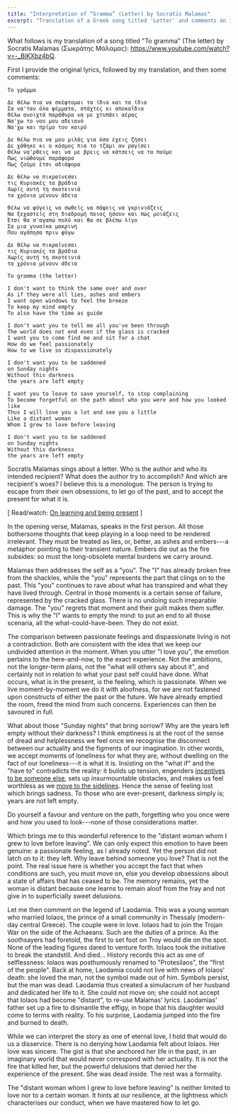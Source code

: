 ```yaml
---
title: "Interpretation of “Gramma” (Letter) by Socratis Malamas"
excerpt: "Translation of a Greek song titled 'Letter' and comments on its meaning."
---
```


What follows is my translation of a song titled "To gramma" (The letter)
by Socratis Malamas (Σωκράτης Μάλαμας): <https://www.youtube.com/watch?v=-_BiKXbz4bQ>.

First I provide the original lyrics, followed by my translation, and
then some comments:

```
Το γράμμα

Δε θέλω πια να σκέφτομαι τα ίδια και τα ίδια
Σα να'ταν όλα ψέμματα, στάχτες κι αποκαΐδια
Θέλω ανοιχτά παράθυρα να με χτυπάει αέρας
Να'χω το νου μου αδειανό
Να'χω και πρίμο τον καιρό

Δε θέλω πια να μου μιλάς για όσα έχεις ζήσει
Δε χάθηκε κι ο κόσμος πια το τζάμι αν ραγίσει
Θέλω να'ρθεις και να με βρεις να κάτσεις να τα πούμε
Πως νιώθουμε παράφορα
Πως ζούμε έτσι αδιάφορα

Δε θέλω να πικραίνεσαι
τις Κυριακές τα βράδια
Χωρίς αυτή τη σκοτεινιά
τα χρόνια μένουν άδεια

Θέλω να φύγεις να σωθείς να πάψεις να γκρινιάζεις
Να ξεχαστείς στη διαδρομή ποιος ήσουν και πώς μοιάζεις
Έτσι θα σ'αγαπώ πολύ και θα σε βλέπω λίγο
Σα μια γυναίκα μακρινή
Που αγάπησα πριν φύγω

Δε θέλω να πικραίνεσαι
τις Κυριακές τα βράδια
Χωρίς αυτή τη σκοτεινιά
τα χρόνια μένουν άδεια
```

```
To gramma (the letter)

I don't want to think the same over and over
As if they were all lies, ashes and embers
I want open windows to feel the breeze
To keep my mind empty
To also have the time as guide

I don't want you to tell me all you've been through
The world does not end even if the glass is cracked
I want you to come find me and sit for a chat
How do we feel passionately
How to we live so dispassionately

I don't want you to be saddened
on Sunday nights
Without this darkness
the years are left empty

I want you to leave to save yourself, to stop complaining
To become forgetful on the path about who you were and how you looked like
Thus I will love you a lot and see you a little
Like a distant woman
Whom I grew to love before leaving

I don't want you to be saddened
on Sunday nights
Without this darkness
the years are left empty
```

Socratis Malamas sings about a letter.  Who is the author and who its
intended recipient?  What does the author try to accomplish?  And which
are recipient's woes?  I believe this is a monologue.  The person is
trying to escape from their own obsessions, to let go of the past, and
to accept the present for what it is.

[ Read/watch: [On learning and being present](https://protesilaos.com/books/2022-06-25-knowledge-presence/) ]

In the opening verse, Malamas, speaks in the first person.  All those
bothersome thoughts that keep playing in a loop need to be rendered
irrelevant.  They must be treated as lies, or, better, as ashes and
embers---a metaphor pointing to their transient nature.  Embers die out
as the fire subsides: so must the long-obsolete mental burdens we carry
around.

Malamas then addresses the self as a "you".  The "I" has already broken
free from the shackles, while the "you" represents the part that clings
on to the past.  This "you" continues to rave about what has transpired
and what they have lived through.  Central in those moments is a certain
sense of failure, represented by the cracked glass.  There is no undoing
such irreparable damage.  The "you" regrets that moment and their guilt
makes them suffer.  This is why the "I" wants to empty the mind: to put
an end to all those scenaria, all the what-could-have-been.  They do not
exist.

The comparison between passionate feelings and dispassionate living is
not a contradiction.  Both are consistent with the idea that we keep our
undivided attention in the moment.  When you utter "I love you", the
emotion pertains to the here-and-now, to the exact experience.  Not the
ambitions, not the longer-term plans, not the "what will others say
about it", and certainly not in relation to what your past self could
have done.  What occurs, what is in the present, is the feeling, which
is passionate.  When we live moment-by-moment we do it with aloofness,
for we are not fastened upon constructs of either the past or the
future.  We have already emptied the room, freed the mind from such
concerns.  Experiences can then be savoured in full.

What about those "Sunday nights" that bring sorrow?  Why are the years
left empty without their darkness?  I think emptiness is at the root of
the sense of dread and helplessness we feel once we recognise the
disconnect between our actuality and the figments of our imagination.
In other words, we accept moments of loneliness for what they are,
without dwelling on the fact of our loneliness---it is what it is.
Insisting on the "what if" and the "have to" contradicts the reality: it
builds up tension, engenders [incentives to be someone
else](https://protesilaos.com/interpretations/2022-06-28-alkinoos-mirror/),
sets up insurmountable obstacles, and makes us feel worthless as we
[move to the sidelines](https://protesilaos.com/interpretations/2022-06-28-trypes-train/).
Hence the sense of feeling lost which brings sadness.  To those who are
ever-present, darkness simply is; years are not left empty.

Do yourself a favour and venture on the path, forgetting who you once
were and how you used to look---none of those considerations matter.

Which brings me to this wonderful reference to the "distant woman whom I
grew to love before leaving".  We can only expect this emotion to have
been genuine: a passionate feeling, as I already noted.  Yet the person
did not latch on to it: they left.  Why leave behind someone you love?
That is not the point.  The real issue here is whether you accept the
fact that when conditions are such, you must move on, else you develop
obsessions about a state of affairs that has ceased to be.  The memory
remains, yet the woman is distant because one learns to remain aloof
from the fray and not give in to superficially sweet delusions.

Let me then comment on the legend of Laodamia.  This was a young woman
who married Iolaos, the prince of a small community in Thessaly
(modern-day central Greece).  The couple were in love.  Iolaos had to
join the Trojan War on the side of the Achaeans.  Such are the duties of
a prince.  As the soothsayers had foretold, the first to set foot on
Troy would die on the spot.  None of the leading figures dared to
venture forth.  Iolaos took the initiative to break the standstill.  And
died...  History records this act as one of selflessness: Iolaos was
posthumously renamed to "Protesilaos", the "first of the people".  Back
at home, Laodamia could not live with news of Iolaos' death: she loved
the man, not the symbol made out of him.  Symbols persist, but the man
was dead.  Laodamia thus created a simulacrum of her husband and
dedicated her life to it.  She could not move on; she could not accept
that Iolaos had become "distant", to re-use Malamas' lyrics.  Laodamias'
father set up a fire to dismantle the effigy, in hope that his daughter
would come to terms with reality.  To his surprise, Laodamia jumped into
the fire and burned to death.

While we can interpret the story as one of eternal love, I hold that
would do us a disservice.  There is no denying how Laodamia felt about
Iolaos.  Her love was sincere.  The gist is that she anchored her life
in the past, in an imaginary world that would never correspond with her
actuality.  It is not the fire that killed her, but the powerful
delusions that denied her the experience of the present.  She was dead
inside.  The rest was a formality.

The "distant woman whom I grew to love before leaving" is neither
limited to love nor to a certain woman.  It hints at our resilience, at
the lightness which characterises our conduct, when we have mastered how
to let go.
